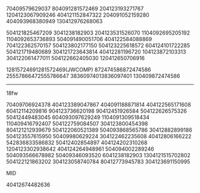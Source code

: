 70409579629037 804091281572469 204123193271767 1204123067909246 404121152847322 204091052159280 404093968380949 130412976268063 


504121825467209 
3041238182903
204123531526070
1104092695205192
1104092653736893
504091490051706
404122584088869
704122362570157
504123802177150
504123225618572
604124101722285
504121719480689
304121723643814
40412281196720
104123872103313
304122061477011
504122662405030
120412650706916




12815724691281572469(JWCOMP)  872474586872474586  25557866472555786647 38360974013836097401 130409872474586



-------------------------------

18fw

70409706924378
404123389047867
404091188871814
404122565171608
60412114209816
904123736620198
90412451926584
504122626575326
50412449483045
604093097629249
1104091309518434
110409416792407
504122759084507
304123800454398
804121212939679
504122060521389
504093868565786
30412882899186 
504123557615950
50409980629224
304122462235608
40412806166222
542836833586832
50412402854897
404124202310268
1204123302938642
404124264948961
504094002289246
504093566678982
50409346093520
6041238182903
1304121515702802
504122121863202
304123058740784
80412773945783
304123691150995

MID

40412674482636
